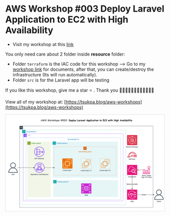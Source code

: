 # AWS Workshop #003 Deploy Laravel Application to EC2 with High Availability

- Visit my workshop at this [link](https://003.tsukpa.blog)

You only need care about 2 folder inside **resource** folder:

- Folder `terraform` is the IAC code for this workshop --> Go to my [workshop link](https://003.tsukpa/blog) for documents, after that, you can create/destroy the infrastructure (Its will run automatically).
- Folder `src` is for the Laravel app will be testing

If you like this workshop, give me a star ⭐ . Thank you 🙆‍♂️🙆‍♂️🙆‍♂️🙆‍♂️🙆‍♂️🙆‍♂️

View all of my workshop at: [https://tsukpa.blog/aws-workshops](https://tsukpa.blog/aws-workshops)

![image](003-deploy-ec2-laravel-auto-scaling.png)
